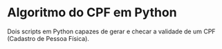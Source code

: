 # Algoritmo do CPF em Python
 Dois scripts em Python capazes de gerar e checar a validade de um CPF (Cadastro de Pessoa Física).
